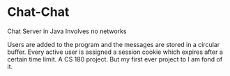 # Chat-Chat
Chat Server in Java
Involves no networks

Users are added to the program and the messages are stored in a circular buffer.
Every active user is assigned a session cookie which expires after a certain time limit.
A CS 180 project. But my first ever project to I am fond of it.
